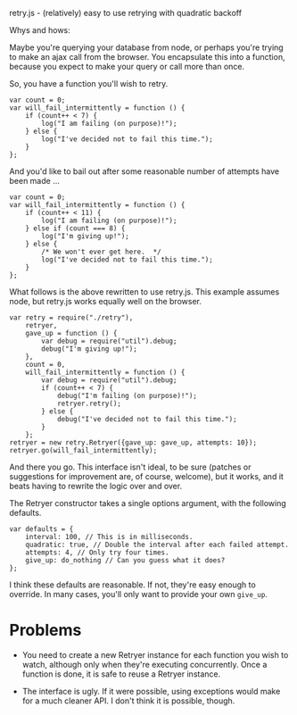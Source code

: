 retry.js - (relatively) easy to use retrying with quadratic backoff

Whys and hows:

Maybe you're querying your database from node, or perhaps you're trying to
make an ajax call from the browser.  You encapsulate this into a function,
because you expect to make your query or call more than once.

So, you have a function you'll wish to retry.

    var count = 0;
    var will_fail_intermittently = function () {
        if (count++ < 7) {
            log("I am failing (on purpose)!");
        } else {
            log("I've decided not to fail this time.");
        }
    };

And you'd like to bail out after some reasonable number of attempts have
been made ...

    var count = 0;
    var will_fail_intermittently = function () {
        if (count++ < 11) {
            log("I am failing (on purpose)!");
        } else if (count === 8) {
            log("I'm giving up!");
        } else {
            /* We won't ever get here.  */
            log("I've decided not to fail this time.");
        }
    };

What follows is the above rewritten to use retry.js.  This example assumes
node, but retry.js works equally well on the browser.

    var retry = require("./retry"),
        retryer,
        gave_up = function () {
            var debug = require("util").debug;
            debug("I'm giving up!");
        },
        count = 0,
        will_fail_intermittently = function () {
            var debug = require("util").debug;
            if (count++ < 7) {
                debug("I'm failing (on purpose)!");
                retryer.retry();
            } else {
                debug("I've decided not to fail this time.");
            }
        };
    retryer = new retry.Retryer({gave_up: gave_up, attempts: 10});
    retryer.go(will_fail_intermittently);

And there you go.  This interface isn't ideal, to be sure (patches or
suggestions for improvement are, of course, welcome), but it works, and it
beats having to rewrite the logic over and over.

The Retryer constructor takes a single options argument, with the following
defaults.

    var defaults = {
        interval: 100, // This is in milliseconds.
        quadratic: true, // Double the interval after each failed attempt.
        attempts: 4, // Only try four times.
        give_up: do_nothing // Can you guess what it does?
    };

I think these defaults are reasonable.  If not, they're easy enough to
override.  In many cases, you'll only want to provide your own ``give_up``.


Problems
========

* You need to create a new Retryer instance for each function you wish to
  watch, although only when they're executing concurrently.  Once a function
  is done, it is safe to reuse a Retryer instance.

* The interface is ugly.  If it were possible, using exceptions would make for
  a much cleaner API.  I don't think it is possible, though.